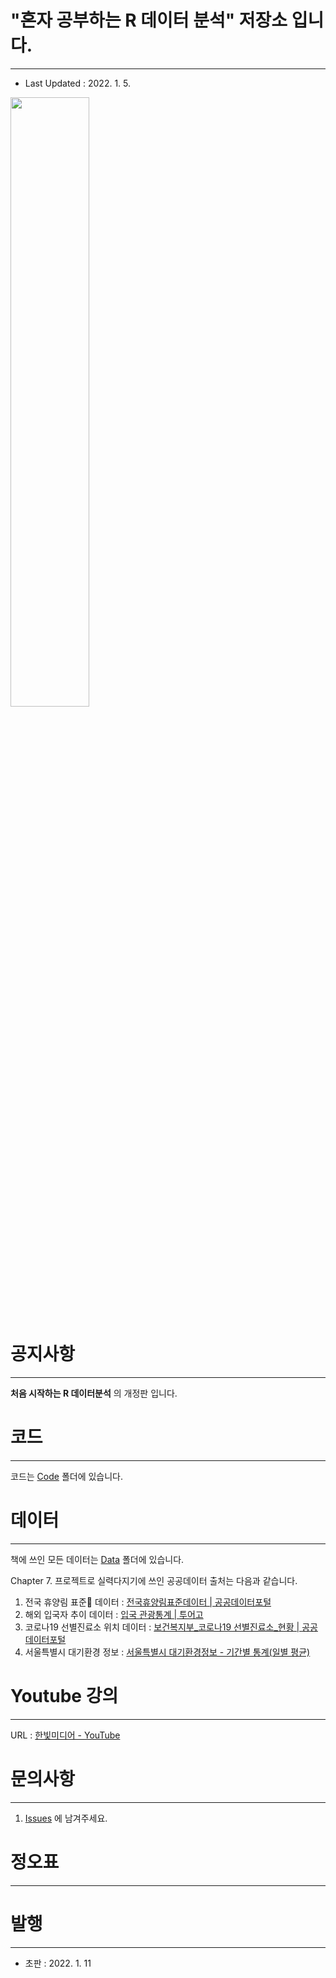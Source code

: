 # "혼자 공부하는 R 데이터 분석" 저장소 입니다.

---

- Last Updated : 2022. 1. 5.

<img src="https://github.com/newstars/hongongR/raw/main/M_501_5.png" width="50%"></img>

# 공지사항

---

**처음 시작하는 R 데이터분석** 의 개정판 입니다.



# 코드

---

코드는 [Code](https://github.com/newstars/hongongR/blob/main/Code) 폴더에 있습니다.



# 데이터

---

책에 쓰인 모든 데이터는 [Data](https://github.com/newstars/hongongR/blob/main/Data) 폴더에 있습니다.

Chapter 7. 프로젝트로 실력다지기에 쓰인 공공데이터 출처는 다음과 같습니다.

1. 전국 휴양림 표준 데이터 : [전국휴양림표준데이터 | 공공데이터포털](https://www.data.go.kr/data/15013111/standard.do)
2. 해외 입국자 추이 데이터 : [입국 관광통계 | 투어고](https://know.tour.go.kr/stat/tourStatSearchDis19Re.do)
3. 코로나19 선별진료소 위치 데이터 : [보건복지부_코로나19 선별진료소_현황 | 공공데이터포털](https://www.data.go.kr/data/15043131/fileData.do)
4. 서울특별시 대기환경 정보 : [서울특별시 대기환경정보 - 기간별 통계(일별 평균)](https://cleanair.seoul.go.kr/statistics/dayAverage)

# 

# Youtube 강의

---

URL : [한빛미디어 - YouTube](https://www.youtube.com/c/HanbitCoKr)



# 문의사항

---

1. [Issues](https://github.com/newstars/hongongR/issues) 에 남겨주세요.

# 

# 정오표

---





# 발행

---

- 초판 : 2022. 1. 11

